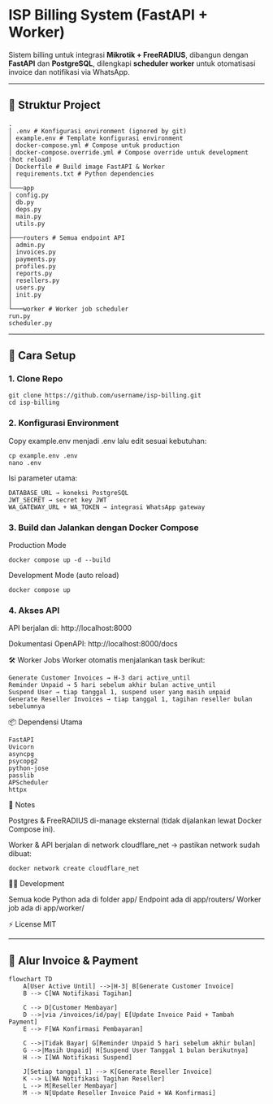 # ISP Billing System (FastAPI + Worker)

Sistem billing untuk integrasi **Mikrotik + FreeRADIUS**, dibangun dengan **FastAPI** dan **PostgreSQL**, dilengkapi **scheduler worker** untuk otomatisasi invoice dan notifikasi via WhatsApp.

---

## 📂 Struktur Project
```
.
│ .env # Konfigurasi environment (ignored by git)
│ example.env # Template konfigurasi environment
│ docker-compose.yml # Compose untuk production
│ docker-compose.override.yml # Compose override untuk development (hot reload)
│ Dockerfile # Build image FastAPI & Worker
│ requirements.txt # Python dependencies
│
└───app
│ config.py
│ db.py
│ deps.py
│ main.py
│ utils.py
│
├───routers # Semua endpoint API
│ admin.py
│ invoices.py
│ payments.py
│ profiles.py
│ reports.py
│ resellers.py
│ users.py
│ init.py
│
└───worker # Worker job scheduler
run.py
scheduler.py
``` 

---

## 🚀 Cara Setup

### 1. Clone Repo
```
git clone https://github.com/username/isp-billing.git
cd isp-billing
```
### 2. Konfigurasi Environment
Copy example.env menjadi .env lalu edit sesuai kebutuhan:

```
cp example.env .env
nano .env
```

Isi parameter utama:
```
DATABASE_URL → koneksi PostgreSQL
JWT_SECRET → secret key JWT
WA_GATEWAY_URL + WA_TOKEN → integrasi WhatsApp gateway
```
### 3. Build dan Jalankan dengan Docker Compose

Production Mode
```
docker compose up -d --build
```

Development Mode (auto reload)
```
docker compose up
```
### 4. Akses API
API berjalan di: http://localhost:8000

Dokumentasi OpenAPI: http://localhost:8000/docs

🛠 Worker Jobs
Worker otomatis menjalankan task berikut:
```
Generate Customer Invoices → H-3 dari active_until
Reminder Unpaid → 5 hari sebelum akhir bulan active_until
Suspend User → tiap tanggal 1, suspend user yang masih unpaid
Generate Reseller Invoices → tiap tanggal 1, tagihan reseller bulan sebelumnya
```
📦 Dependensi Utama
```
FastAPI
Uvicorn
asyncpg
psycopg2
python-jose
passlib
APScheduler
httpx
```
📌 Notes

Postgres & FreeRADIUS di-manage eksternal (tidak dijalankan lewat Docker Compose ini).

Worker & API berjalan di network cloudflare_net → pastikan network sudah dibuat:
```
docker network create cloudflare_net
```
🧑‍💻 Development

Semua kode Python ada di folder app/
Endpoint ada di app/routers/
Worker job ada di app/worker/

⚡ License
MIT 

--- 

## 🔄 Alur Invoice & Payment

```mermaid
flowchart TD
    A[User Active Until] -->|H-3| B[Generate Customer Invoice]
    B --> C[WA Notifikasi Tagihan]

    C --> D[Customer Membayar]
    D -->|via /invoices/id/pay| E[Update Invoice Paid + Tambah Payment]
    E --> F[WA Konfirmasi Pembayaran]

    C -->|Tidak Bayar| G[Reminder Unpaid 5 hari sebelum akhir bulan]
    G -->|Masih Unpaid| H[Suspend User Tanggal 1 bulan berikutnya]
    H --> I[WA Notifikasi Suspend]

    J[Setiap tanggal 1] --> K[Generate Reseller Invoice]
    K --> L[WA Notifikasi Tagihan Reseller]
    L --> M[Reseller Membayar]
    M --> N[Update Reseller Invoice Paid + WA Konfirmasi]
```